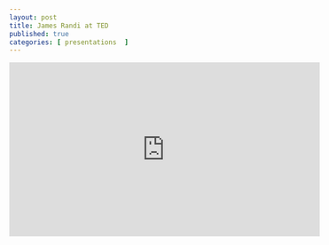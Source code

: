 ```yaml
---
layout: post
title: James Randi at TED
published: true 
categories: [ presentations  ]
---
```


<iframe src="https://embed-ssl.ted.com/talks/james_randi.html" width="560" height="315" frameborder="0" scrolling="no" webkitAllowFullScreen mozallowfullscreen allowFullScreen></iframe>


